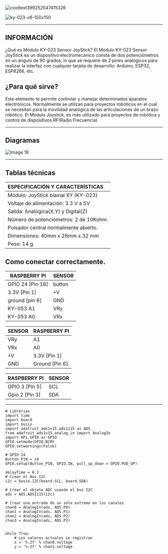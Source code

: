    ![cooltext399252547415326](https://user-images.githubusercontent.com/79487256/144521544-71de8013-3d80-4cb7-b062-635800397118.png)

![ky-023-v8-150x150](https://user-images.githubusercontent.com/79487256/144521798-79c184b9-169e-4915-bc6c-4263fecfd33d.jpg)


-----------------------------------------------------------------------------------------------------------------------------------------------------------------------------------
## INFORMACIÓN
¿Qué es Módulo KY-023 Sensor JoyStick?
El Módulo KY-023 Sensor JoyStick es un dispositivo electromecánico consta de dos potenciómetros en un ángulo de 90 grados, lo que se requiere de 2 pines analógicos para realizar la interfaz con cualquier tarjeta de desarrollo: Arduino, ESP32, ESP8266, etc.

## ¿Para qué sirve?

Este elemento te permite controlar y manejar determinados aparatos electrónicos. Normalmente se utilizan para proyectos robóticos en el cual se necesitan para la movilidad analógica de las articulaciones de un brazo robótico. El Módulo Joystick, es más utilizado para proyectos de robótica y control de dispositivos RF(Radio Frecuencia)

-----------------------------------------------------------------------------------------------------------------------------------------------------------------------------------

## Diagramas
![Image 18](https://user-images.githubusercontent.com/79487256/144523109-d0257b82-60ba-4cde-81f8-fe50723e613e.png)


-----------------------------------------------------------------------------------------------------------------------------------------------------------------------------------

## Tablas técnicas

| ESPECIFICACIÓN Y CARACTERÍSTICAS |
| :--- |
| Módulo: JoyStick biaxial XY (KY-023) |
| Voltaje de alimentación: 3.3 V a 5V |
| Salida: Analógica(X,Y) y Digital(Z) |
| Número de potenciómetros: 2 de 10Kohm. |
| Pulsador central normalmente abierto. |
| Dimensiones: 40mm x 26mm  x 32 mm |
| Peso: 14 g |

## Como conectar correctamente.

| RASPBERRY PI | SENSOR |
| ---| --- |
| GPIO 24 [Pin 18] | button |
| 3.3V [Pin 1] | +V |
| ground [pin 6] | GND |
| KY-053 A1 | VRy |
| KY-053 A0 | VRx |

| SENSOR | RASPBERRY PI |
| --- | --- |
| VRy | A1 |
| VRx | A0 |
| +V | 3.3V [Pin 1] |
| GND | Ground [Pin 6] |

| RASPBERRY PI | SENSOR |
| ---| --- |
| GPIO 3 [Pin 5] | SCL |
| Gpio 2 [Pin 3] | SDA |


---------------------------------------------------------------------------------------------------------------------------------------------------------------------------------

```
# Librerias
import time
import board
import busio
import adafruit_ads1x15.ads1115 as ADS
from adafruit_ads1x15.analog_in import AnalogIn
import RPi.GPIO as GPIO
GPIO.setmode(GPIO.BCM)
GPIO.setwarnings(False)

# GPIO 24
Button_PIN = 24
GPIO.setup(Button_PIN, GPIO.IN, pull_up_down = GPIO.PUD_UP)

delayTime = 0.2
# Crear el Bus I2C
i2c = busio.I2C(board.SCL, board.SDA)

# Crear el objeto ADC usando el bus I2C
ads = ADS.ADS1115(i2c)

# Crear una entrada de un solo extremo en los canales
chan0 = AnalogIn(ads, ADS.P0)
chan1 = AnalogIn(ads, ADS.P1)
chan2 = AnalogIn(ads, ADS.P2)
chan3 = AnalogIn(ads, ADS.P3)


while True:
    # Los valores actuales se registran
    x = '%.2f' % chan0.voltage
    y = '%.2f' % chan1.voltage
```
